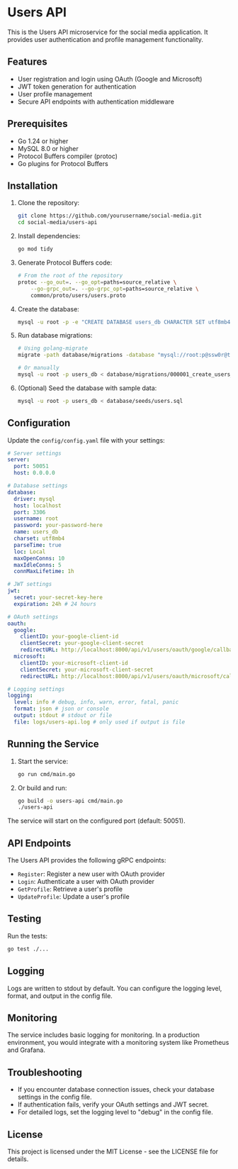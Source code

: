 # Users API

This is the Users API microservice for the social media application. It provides user authentication and profile management functionality.

## Features

- User registration and login using OAuth (Google and Microsoft)
- JWT token generation for authentication
- User profile management
- Secure API endpoints with authentication middleware

## Prerequisites

- Go 1.24 or higher
- MySQL 8.0 or higher
- Protocol Buffers compiler (protoc)
- Go plugins for Protocol Buffers

## Installation

1. Clone the repository:
   ```bash
   git clone https://github.com/yourusername/social-media.git
   cd social-media/users-api
   ```

2. Install dependencies:
   ```bash
   go mod tidy
   ```

3. Generate Protocol Buffers code:
   ```bash
   # From the root of the repository
   protoc --go_out=. --go_opt=paths=source_relative \
       --go-grpc_out=. --go-grpc_opt=paths=source_relative \
       common/proto/users/users.proto
   ```

4. Create the database:
   ```bash
   mysql -u root -p -e "CREATE DATABASE users_db CHARACTER SET utf8mb4 COLLATE utf8mb4_unicode_ci;"
   ```

5. Run database migrations:
   ```bash
   # Using golang-migrate
   migrate -path database/migrations -database "mysql://root:p@ssw0r@tcp(localhost:3306)/users_db" up
   
   # Or manually
   mysql -u root -p users_db < database/migrations/000001_create_users_table.up.sql
   ```

6. (Optional) Seed the database with sample data:
   ```bash
   mysql -u root -p users_db < database/seeds/users.sql
   ```

## Configuration

Update the `config/config.yaml` file with your settings:

```yaml
# Server settings
server:
  port: 50051
  host: 0.0.0.0

# Database settings
database:
  driver: mysql
  host: localhost
  port: 3306
  username: root
  password: your-password-here
  name: users_db
  charset: utf8mb4
  parseTime: true
  loc: Local
  maxOpenConns: 10
  maxIdleConns: 5
  connMaxLifetime: 1h

# JWT settings
jwt:
  secret: your-secret-key-here
  expiration: 24h # 24 hours

# OAuth settings
oauth:
  google:
    clientID: your-google-client-id
    clientSecret: your-google-client-secret
    redirectURL: http://localhost:8000/api/v1/users/oauth/google/callback
  microsoft:
    clientID: your-microsoft-client-id
    clientSecret: your-microsoft-client-secret
    redirectURL: http://localhost:8000/api/v1/users/oauth/microsoft/callback

# Logging settings
logging:
  level: info # debug, info, warn, error, fatal, panic
  format: json # json or console
  output: stdout # stdout or file
  file: logs/users-api.log # only used if output is file
```

## Running the Service

1. Start the service:
   ```bash
   go run cmd/main.go
   ```

2. Or build and run:
   ```bash
   go build -o users-api cmd/main.go
   ./users-api
   ```

The service will start on the configured port (default: 50051).

## API Endpoints

The Users API provides the following gRPC endpoints:

- `Register`: Register a new user with OAuth provider
- `Login`: Authenticate a user with OAuth provider
- `GetProfile`: Retrieve a user's profile
- `UpdateProfile`: Update a user's profile

## Testing

Run the tests:
```bash
go test ./...
```

## Logging

Logs are written to stdout by default. You can configure the logging level, format, and output in the config file.

## Monitoring

The service includes basic logging for monitoring. In a production environment, you would integrate with a monitoring system like Prometheus and Grafana.

## Troubleshooting

- If you encounter database connection issues, check your database settings in the config file.
- If authentication fails, verify your OAuth settings and JWT secret.
- For detailed logs, set the logging level to "debug" in the config file.

## License

This project is licensed under the MIT License - see the LICENSE file for details.